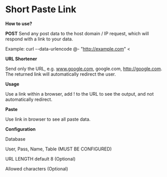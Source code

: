 # Short Paste Link


**How to use?**

**POST** Send any post data to the host domain / IP request, which will respond with a link to your data.

Example: curl --data-urlencode @- "http://example.com" < <file>

**URL Shortener**

Send only the URL, e.g. www.google.com, google.com, http://google.com. The returned link will automatically redirect the user.

**Usage**

Use a link within a browser, add ! to the URL to see the output, and not automatically redirect.

**Paste**

Use link in browser to see all paste data.

**Configuration**

Database

User, Pass, Name, Table (MUST BE CONFIGURED)

URL LENGTH default 8 (Optional)

Allowed characters (Optional)
